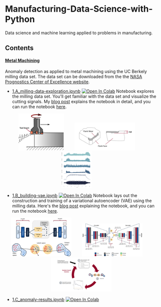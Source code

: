 # Manufacturing-Data-Science-with-Python

Data science and machine learning applied to problems in manufacturing.

## Contents

#### [Metal Machining](https://github.com/tvhahn/Manufacturing-Data-Science-with-Python/tree/master/Metal%20Machining)


Anomaly detection as applied to metal machining using the UC Berkely milling data set.  The data set can be downloaded from the the [NASA Prognostics Center of Excellence website](https://ti.arc.nasa.gov/tech/dash/groups/pcoe/prognostic-data-repository/).

- [1.A_milling-data-exploration.ipynb](https://github.com/tvhahn/Manufacturing-Data-Science-with-Python/blob/master/Metal%20Machining/1.A_milling-data-exploration.ipynb)  [![Open In Colab](https://colab.research.google.com/assets/colab-badge.svg)](https://colab.research.google.com/github/tvhahn/Manufacturing-Data-Science-with-Python/blob/master/Metal%20Machining/1.A_milling-data-exploration.ipynb) Notebook explores the milling data set. You'll get familiar with the data set and visualize the cutting signals. My [blog post](https://www.tvhahn.com/posts/milling/) explains the notebook in detail, and you can run the notebook [here](https://colab.research.google.com/github/tvhahn/Manufacturing-Data-Science-with-Python/blob/master/Metal%20Machining/1.A_milling-data-exploration.ipynb).
<p align="center">
  <img alt="face milling" src="./Metal Machining/images/face_milling.svg" width="150px">
&nbsp; &nbsp; &nbsp; &nbsp;
  <img alt="flank wear" src="./Metal Machining/images/flank_wear.svg" width="200px">
&nbsp; &nbsp; &nbsp; &nbsp;
  <img alt="cut signals" src="./Metal Machining/images/cut_signals.png" width="100px">
&nbsp; &nbsp; &nbsp; &nbsp;
</p>


- [1.B_building-vae.ipynb](https://github.com/tvhahn/Manufacturing-Data-Science-with-Python/blob/master/Metal%20Machining/1.B_building-vae.ipynb) [![Open In Colab](https://colab.research.google.com/assets/colab-badge.svg)](https://colab.research.google.com/github/tvhahn/Manufacturing-Data-Science-with-Python/blob/master/Metal%20Machining/1.B_building-vae.ipynb) Notebook lays out the construction and training of a variational autoencoder (VAE) using the milling data. Here's the [blog post](https://www.tvhahn.com/posts/building-vae/) explaining the notebook, and you can run the notebook [here](https://colab.research.google.com/github/tvhahn/Manufacturing-Data-Science-with-Python/blob/master/Metal%20Machining/1.A_milling-data-exploration.ipynb). 

<p align="center">
  <img alt="vae" src="./Metal Machining/images/vae.svg" width="200px">
&nbsp; &nbsp; &nbsp; &nbsp;
  <img alt="model architecture" src="./Metal Machining/images/model_architecture.svg" width="200px">
&nbsp; &nbsp; &nbsp; &nbsp;
  <img alt="random search" src="./Metal Machining/images/vae_training_random_search.png" width="200px">
</p>

- [1.C_anomaly-results.ipynb](https://github.com/tvhahn/Manufacturing-Data-Science-with-Python/blob/master/Metal%20Machining/1.C_anomaly-results.ipynb) [![Open In Colab](https://colab.research.google.com/assets/colab-badge.svg)](https://colab.research.google.com/github/tvhahn/Manufacturing-Data-Science-with-Python/blob/master/Metal%20Machining/1.C_anomaly-results.ipynb)


